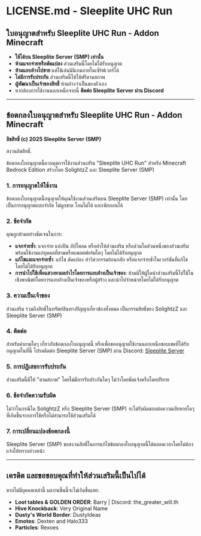 # LICENSE.md - Sleeplite UHC Run

## ใบอนุญาตสำหรับ Sleeplite UHC Run - Addon Minecraft

- **ใช้ได้บน Sleeplite Server (SMP) เท่านั้น**
- **ห้ามแจกจ่ายหรือดัดแปลง** ส่วนเสริมนี้โดยไม่ได้รับอนุญาต
- **ห้ามแอบอ้างไปขาย** แต่ใช้เล่นมินิเกมภายในเซิร์ฟเวอร์ได้
- **ไม่มีการรับประกัน** ส่วนเสริมนี้ให้ใช้ฟรีตามสภาพ
- **ผู้พัฒนาเป็นเจ้าของสิทธิ์** ห้ามอ้างว่าเป็นของตัวเอง
- หากต้องการใช้งานนอกเหนือจากนี้ **ติดต่อ Sleeplite Server ผ่าน Discord**

---

## ข้อตกลงใบอนุญาตสำหรับ Sleeplite UHC Run - Addon Minecraft

**ลิขสิทธิ์ (c) 2025 Sleeplite Server (SMP)**

สงวนลิขสิทธิ์.

ข้อตกลงใบอนุญาตนี้ควบคุมการใช้งานส่วนเสริม "Sleeplite UHC Run" สำหรับ Minecraft Bedrock Edition สร้างโดย SolightzZ และ Sleeplite Server (SMP)

### 1. การอนุญาตให้ใช้งาน
ข้อตกลงใบอนุญาตนี้อนุญาตให้คุณใช้งานส่วนเสริมบน Sleeplite Server (SMP) เท่านั้น โดยเป็นการอนุญาตแบบจำกัด ไม่ผูกขาด โอนไม่ได้ และเพิกถอนได้

### 2. ข้อจำกัด

คุณถูกห้ามอย่างชัดเจนในการ:

- **แจกจ่ายซ้ำ**: แจกจ่าย แบ่งปัน อัปโหลด หรือทำให้ส่วนเสริม หรือส่วนใดส่วนหนึ่งของส่วนเสริม พร้อมใช้งานแก่บุคคลที่สามหรือแพลตฟอร์มใดๆ โดยไม่ได้รับอนุญาต
- **แก้ไขและแจกจ่ายซ้ำ**: แก้ไข ดัดแปลง ทำวิศวกรรมย้อนกลับ หรือแจกจ่ายซ้ำในเวอร์ชันที่แก้ไข โดยไม่ได้รับอนุญาต
- **การนำไปใช้เพื่อแสวงหาผลกำไรโดยการแอบอ้างเป็นเจ้าของ**: ห้ามมิให้ผู้ใดนำส่วนเสริมนี้ไปใช้ในเชิงพาณิชย์โดยการแอบอ้างเป็นเจ้าของหรือผู้สร้าง และนำไปจำหน่ายโดยไม่ได้รับอนุญาต

### 3. ความเป็นเจ้าของ

ส่วนเสริม รวมถึงสิทธิ์ในทรัพย์สินทางปัญญาเกี่ยวข้องทั้งหมด เป็นกรรมสิทธิ์ของ SolightzZ และ Sleeplite Server (SMP)

### 4. ติดต่อ

สำหรับคำถามใดๆ เกี่ยวกับข้อตกลงใบอนุญาตนี้ หรือเพื่อขออนุญาตใช้งานนอกเหนือขอบเขตที่ได้รับอนุญาตในที่นี้ โปรดติดต่อ Sleeplite Server (SMP) ผ่าน Discord: [Sleeplite Server](https://discord.gg/gtqfbmvTJK)

### 5. การปฏิเสธการรับประกัน

ส่วนเสริมนี้มีให้ "ตามสภาพ" โดยไม่มีการรับประกันใดๆ ไม่ว่าโดยชัดแจ้งหรือโดยปริยาย

### 6. ข้อจำกัดความรับผิด

ไม่ว่าในกรณีใด SolightzZ หรือ Sleeplite Server (SMP) จะไม่รับผิดชอบต่อความเสียหายใดๆ ที่เกิดขึ้นจากการใช้หรือไม่สามารถใช้ส่วนเสริมได้

### 7. การเปลี่ยนแปลงข้อตกลงนี้

Sleeplite Server (SMP) ขอสงวนสิทธิ์ในการแก้ไขข้อตกลงใบอนุญาตนี้ได้ตลอดเวลาโดยไม่ต้องแจ้งให้ทราบล่วงหน้า

---

## เครดิต และขอขอบคุณที่ทำให้ส่วนเสริมนี้เป็นไปได้

หากไม่มีบุคคลเหล่านี้ ผลงานชิ้นนี้จะไม่เกิดขึ้นเลย:

- **Loot tables & GOLDEN ORDER**: Barry | Discord: the_greater_will.th
- **Hive Knockback**: Very Original Name
- **Dusty's World Border**: DustyIdeas
- **Emotes**: Dexten and Halo333
- **Particles**: Rexoes

